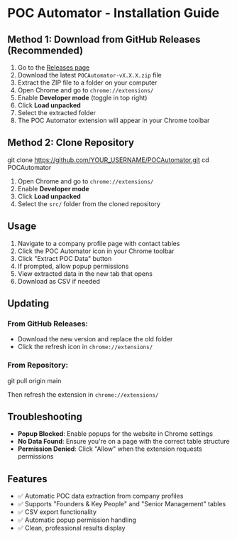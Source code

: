 # POC Automator - Installation Guide

## Method 1: Download from GitHub Releases (Recommended)

1. Go to the [Releases page](https://github.com/YOUR_USERNAME/POCAutomator/releases)
2. Download the latest `POCAutomator-vX.X.X.zip` file
3. Extract the ZIP file to a folder on your computer
4. Open Chrome and go to `chrome://extensions/`
5. Enable **Developer mode** (toggle in top right)
6. Click **Load unpacked**
7. Select the extracted folder
8. The POC Automator extension will appear in your Chrome toolbar

## Method 2: Clone Repository

git clone https://github.com/YOUR_USERNAME/POCAutomator.git
cd POCAutomator

1. Open Chrome and go to `chrome://extensions/`
2. Enable **Developer mode**
3. Click **Load unpacked**
4. Select the `src/` folder from the cloned repository

## Usage

1. Navigate to a company profile page with contact tables
2. Click the POC Automator icon in your Chrome toolbar
3. Click "Extract POC Data" button
4. If prompted, allow popup permissions
5. View extracted data in the new tab that opens
6. Download as CSV if needed

## Updating

### From GitHub Releases:
- Download the new version and replace the old folder
- Click the refresh icon in `chrome://extensions/`

### From Repository:
git pull origin main

Then refresh the extension in `chrome://extensions/`

## Troubleshooting

- **Popup Blocked**: Enable popups for the website in Chrome settings
- **No Data Found**: Ensure you're on a page with the correct table structure
- **Permission Denied**: Click "Allow" when the extension requests permissions

## Features

- ✅ Automatic POC data extraction from company profiles
- ✅ Supports "Founders & Key People" and "Senior Management" tables
- ✅ CSV export functionality
- ✅ Automatic popup permission handling
- ✅ Clean, professional results display

